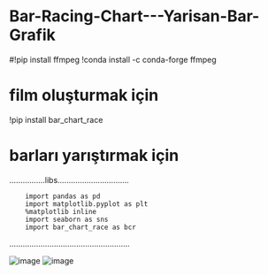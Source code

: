 # Bar-Racing-Chart---Yarisan-Bar-Grafik

#!pip install ffmpeg 
!conda install -c conda-forge ffmpeg
# film oluşturmak için

!pip install bar_chart_race 
# barları yarıştırmak için

................libs................................

        import pandas as pd
        import matplotlib.pyplot as plt
        %matplotlib inline
        import seaborn as sns
        import bar_chart_race as bcr
        
......................................................

![image](https://github.com/omrbhdr/Bar-Racing-Chart---Yar-an-Bar-Grafik/assets/12261537/449b4488-ccaf-4fc9-b80d-0e22e24685cd)
![image](https://github.com/omrbhdr/Bar-Racing-Chart---Yar-an-Bar-Grafik/assets/12261537/f0a4c284-54c5-4443-a15c-a5ee37d16282)

